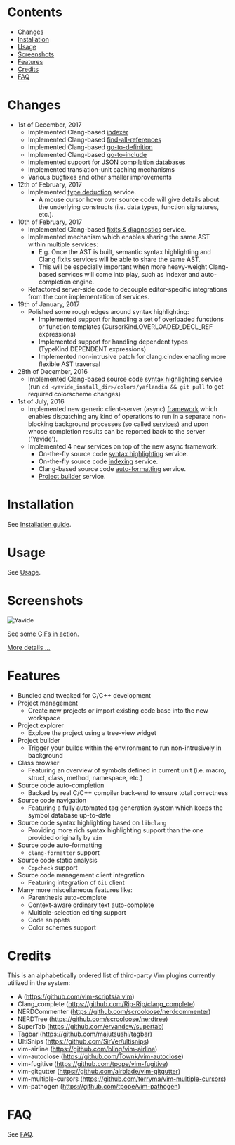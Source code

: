 # Contents
* [Changes](#changes)
* [Installation](#installation)
* [Usage](#usage)
* [Screenshots](#screenshots)
* [Features](#features)
* [Credits](#credits)
* [FAQ](#faq)

# Changes
* 1st of December, 2017
    * Implemented Clang-based [indexer](docs/services_framework.md#indexing)
    * Implemented Clang-based [find-all-references](docs/services_framework.md#find-all-references)
    * Implemented Clang-based [go-to-definition](docs/services_framework.md#go-to-definition)
    * Implemented Clang-based [go-to-include](docs/services_framework.md#go-to-include)
    * Implemented support for [JSON compilation databases](docs/services_framework.md#json-compilation-database)
    * Implemented translation-unit caching mechanisms
    * Various bugfixes and other smaller improvements
* 12th of February, 2017
    * Implemented [type deduction](docs/services_framework.md#type-deduction) service.
        * A mouse cursor hover over source code will give details about the underlying constructs (i.e. data types, function signatures, etc.).
* 10th of February, 2017
    * Implemented Clang-based [fixits & diagnostics](docs/services_framework.md#fixits-and-diagnostics) service.
    * Implemented mechanism which enables sharing the same AST within multiple services:
        * E.g. Once the AST is built, semantic syntax highlighting and Clang fixits services
          will be able to share the same AST.
        * This will be especially important when more heavy-weight Clang-based services will
          come into play, such as indexer and auto-completion engine.
    * Refactored server-side code to decouple editor-specific integrations from the core implementation of services.
* 19th of January, 2017
    * Polished some rough edges around syntax highlighting:
        * Implemented support for handling a set of overloaded functions or function templates (CursorKind.OVERLOADED_DECL_REF expressions)
        * Implemented support for handling dependent types (TypeKind.DEPENDENT expressions)
        * Implemented non-intrusive patch for clang.cindex enabling more flexible AST traversal
* 28th of December, 2016
    * Implemented Clang-based source code [syntax highlighting](docs/services_framework.md#syntax-highlighting) service
      (run `cd <yavide_install_dir>/colors/yaflandia && git pull` to get required colorscheme changes)
* 1st of July, 2016
    * Implemented new generic client-server (async) [framework](docs/services_framework.md#framework) which enables dispatching any kind of operations to run in a separate 
      non-blocking background processes (so called [services](docs/services_framework.md#services)) and upon whose completion results can be reported back to the server ('Yavide').
    * Implemented 4 new services on top of the new async framework:
        * On-the-fly source code [syntax highlighting](docs/services_framework.md#syntax-highlighting) service.
        * On-the-fly source code [indexing](docs/services_framework.md#indexing) service.
        * Clang-based source code [auto-formatting](docs/services_framework.md#auto-formatting) service.
        * [Project builder](docs/services_framework.md#project-builder) service.

# Installation
See [Installation guide](docs/INSTALL.md).

# Usage
See [Usage](docs/usage.md).

# Screenshots
![Yavide](https://raw.githubusercontent.com/wiki/JBakamovic/yavide/images/yavide_in_action.png)

See [some GIFs in action](docs/services_framework.md).

[More details ...](https://github.com/JBakamovic/yavide/wiki/Screenshots#how-it-looks-like)

# Features
* Bundled and tweaked for C/C++ development
* Project management
  * Create new projects or import existing code base into the new workspace
* Project explorer
  * Explore the project using a tree-view widget
* Project builder
  * Trigger your builds within the environment to run non-intrusively in background
* Class browser
  * Featuring an overview of symbols defined in current unit (i.e. macro, struct, class, method, namespace, etc.)
* Source code auto-completion
  * Backed by real C/C++ compiler back-end to ensure total correctness
* Source code navigation
  * Featuring a fully automated tag generation system which keeps the symbol database up-to-date
* Source code syntax highlighting based on `libclang`
  * Providing more rich syntax highlighting support than the one provided originally by `Vim`
* Source code auto-formatting
  * `clang-formatter` support
* Source code static analysis
  * `Cppcheck` support
* Source code management client integration
  * Featuring integration of `Git` client
* Many more miscellaneous features like:
  * Parenthesis auto-complete
  * Context-aware ordinary text auto-complete
  * Multiple-selection editing support
  * Code snippets
  * Color schemes support

# Credits
This is an alphabetically ordered list of third-party Vim plugins currently utilized in the system:
* A (https://github.com/vim-scripts/a.vim)
* Clang_complete (https://github.com/Rip-Rip/clang_complete)
* NERDCommenter (https://github.com/scrooloose/nerdcommenter)
* NERDTree (https://github.com/scrooloose/nerdtree)
* SuperTab (https://github.com/ervandew/supertab)
* Tagbar (https://github.com/majutsushi/tagbar)
* UltiSnips (https://github.com/SirVer/ultisnips)
* vim-airline (https://github.com/bling/vim-airline)
* vim-autoclose (https://github.com/Townk/vim-autoclose)
* vim-fugitive (https://github.com/tpope/vim-fugitive)
* vim-gitgutter (https://github.com/airblade/vim-gitgutter)
* vim-multiple-cursors (https://github.com/terryma/vim-multiple-cursors)
* vim-pathogen (https://github.com/tpope/vim-pathogen)

# FAQ
See [FAQ](docs/FAQ.md).

